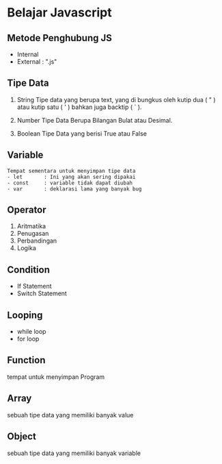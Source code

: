 # Belajar Javascript

## Metode Penghubung JS
- Internal
- External : ".js"

## Tipe Data
1. String
    Tipe data yang berupa text, yang di bungkus oleh kutip dua ( " ) atau kutip satu ( ' )
    bahkan juga backtip ( ` ).

2. Number
    Tipe Data Berupa Bilangan Bulat atau Desimal.

3. Boolean
    Tipe Data yang berisi True atau False

## Variable
    Tempat sementara untuk menyimpan tipe data
    - let       : Ini yang akan sering dipakai
    - const     : variable tidak dapat diubah
    - var       : deklarasi lama yang banyak bug

## Operator
1. Aritmatika
2. Penugasan
3. Perbandingan
4. Logika

## Condition
- If Statement
- Switch Statement

## Looping
- while loop
- for loop

## Function
tempat untuk menyimpan Program

## Array
sebuah tipe data yang memiliki banyak value

## Object
sebuah tipe data yang memiliki banyak variable


